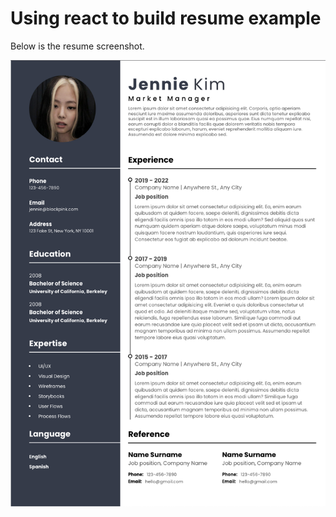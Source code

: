 # Using react to build resume example

Below is the resume screenshot.

![image resume](./src/assets/resume.png)
